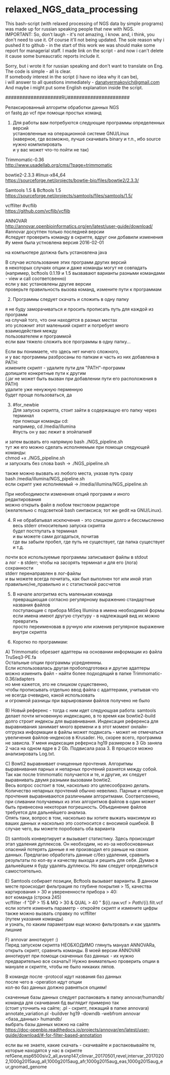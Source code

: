 # relaxed_NGS_data_processing
This bash-script (with relaxed processing of NGS data by simple programs) was made up for russian speaking people that new with NGS.<br/> IMPORTANT: So, don't laugh - it's not amazing, i know. and, i think, you don't need to use it. Of course it'll not being updated. The sole reason why i pushed it to github - in the start of this work we was should make some report for managerial staff. I made link on the script - and now i can't delete it cause some bureaucratic reports include it. 

Sorry, but i wrote it for russian speaking and don't want to translate on Eng. The code is simple - all is clear.  
If somebody interest in the script (i have no idea why it can be),  
i will answer to all questions immediately - danatyermakovich@gmail.com<br/>
And maybe i might put some English explanation inside the script.

####################RU######################

Релаксированный алгоритм обработки данных NGS  
от fastq до vcf при помощи простых команд


1. Для работы вам потребуются следующие программы определенных версий  
установленные на операционной системе GNU/Linux  
(наверное, где возможно, лучше скачивать binary и т.п., ибо source нужно компилировать  
и у вас может что-то пойти не так)

Trimmomatic-0.36  
http://www.usadellab.org/cms/?page=trimmomatic

bowtie2-2.3.3 #linux-x84_64  
https://sourceforge.net/projects/bowtie-bio/files/bowtie2/2.3.3/

Samtools 1.5 & Bcftools 1.5  
https://sourceforge.net/projects/samtools/files/samtools/1.5/

vcffilter #vcflib  
https://github.com/vcflib/vcflib

ANNOVAR  
http://annovar.openbioinformatics.org/en/latest/user-guide/download/  
#annovar досутпен только последней версии  
#следует проверить команду в скрипте, вдруг они добавили изменения  
#у меня была устновлена версия 2016-02-01

на компьютере должна быть установлена java

В случае использование этих программ других версий  
в некоторых случаях опции и даже команды могут не совпадать  
(например, bcftools 0.1.19 и 1.5 вызвавают варианты разными командами - view и call соответсвенно)  
если у вас установлены другие версии  
проверьте правильность вызова команд, измените пути к программам


2. Программы следует скачать и сложить в одну папку 

я не буду заморачиваться и просить прописать путь для каждой из программ <br/>
на случай того, что они находятся в разных местах<br/>
это усложнит этот маленький скрипт и потребует много взаимодействия между<br/>
пользователем и программой<br/>
если вам тяжело сложить все программы в одну папку... 

Если вы понимаете, что здесь нет ничего сложного,<br/>
и у вас программы разбросаны по папкам и часть из них добавлена в PATH:<br/>
измените скрипт - удалите пути для "PATH"-программ<br/>
допишите конкретные пути к другим<br/>
(.jar не может быть вызван при добавлении пути его расположения в PATH)<br/>
удалите уже ненужную перменную<br/>
будет проще пользоваться, да<br/>


3. #for_newbie<br/>
Для запуска скрипта, стоит зайти в содержащую его папку через терминал<br/>
при помощи команды cd:<br/> 
например, cd /media/illumina<br/> 
#пусть он у вас лежит в этойпапке#<br/>

и затем вызвать его напрямую bash ./NGS_pipeline.sh<br/>
тут же его можно сделать исполняемым при помощи следующей команды:<br/>
chmod +x ./NGS_pipeline.sh<br/>
и запускать без слова bash -> ./NGS_pipeline.sh<br/>

также можно вызвать из любого места, указав путь сразу<br/>
bash /media/illumina/NGS_pipeline.sh<br/>
если скрипт уже исполняемый -> /media/illumina/NGS_pipeline.sh<br/>

При необходимости изменения опций программ и иного редактирования<br/>
можно открыть файл в любом текстовом редакторе<br/>
(желательно с подсветкой bash синтаксиса; тот же gedit на GNU/Linux).<br/>


4. Я не обрабатывал исключения - это слишком долго и бессмысленно<br/>
весь stderr относительно запуска скрипта <br/>
будет постпупать в терминал<br/>
и вы можете сами догадаться, почитав<br/>
где вы забыли пробел, где путь не существует, где папка существует и т.д.<br/>

почти все используемые программы записывают файлы в stdout<br/>
а лог - в stderr; чтобы на засорять терминал и для его (лога) сохранности<br/>
stderr перенаправлен в лог-файлы<br/>
и вы можете всегда почитать, как был выполнен тот или иной этап<br/>
правильно/не_правильно и с статисткиой рассчетов <br/>


5. В начале алогритма есть маленькая команда<br/>
превращающая согласно регулярному выражению стандартные названия файлов<br/>
поступающие с прибора MiSeq Illumina в имена необходимой формы<br/>
если имена имеют другую стуктуру - в надлежащий вид их можно превратить<br/>
просто переименовав в ручную или изменив регулярное выражение внутри скрипта<br/>


6. Коротко по программам:

А) Trimmomatic обрезает адаптеры на основании информации из файла TruSeq3-PE.fa<br/>
Остальные опции программы усредненнны.<br/>
Если использовалась другая пробоподготовка и другие адаптеры<br/>
можно изменить файл - найти более подходящий в папке Trimmomatic-0.36/adapters <br/>
но мне кажется, это не слишком существенно,<br/>
чтобы прописывать отдельно ввод файла с адаптерами, учитывая что не всегда очевидно, какой использовать<br/>
и огромной разницы при варьировании файлов получено не было<br/>

В) Новый референс - тогда с ним идет следующуая работа: samtools делает почти мгновенную индексацию, в то время как bowtie2-build долго строит индексы для выравнивания. Индексация референса для выравнивания занимает много времени и в этот момент онлайн-отгрузка информации в файлы может подвисать - может не отмечаться увеличения файлов-индексов в Krusader. Но, скорее всего, программа не зависла. У меня индексация рефернса hg19 размером в 3 Gb заняла 2 часа на одном ядре в 2 Gb. Подвисала раза 3. B процессе можно анализировать Log.txt.
 
C) Bowti2 выравнивает очищенные прочтения. Алгоритмы выравнивания парных и непарных прочтений разнятся между собой. Так как после trimmomatic получается и те, и другие, их следует выравнивать двумя разными вызовами bowtie2.<br/> 
Весь вопрос состоит в том, насколько это целесообразно делать. Количество непарных прочтений обычно невелико. Парные и непарные прочтения выравниваются различными алгоритмами. Соответсвенно, при сливании получаемых из этих алгоритмов файлов в один может быть привнесена некоторая погрешность. Объединение файлов требуется для дальнейшего анализа.<br/>
Опять таки, вопрос в том, насколько вы хотите выжать максимум из ваших данных и насколько это соотносится с вносимой ошибкой. В случае чего, вы можете поробовать оба варианта

D) samtools конвертирует и вызывает статистику. Здесь происходит этап удаления дуплексов. Он необходим, но из-за необоснованных опасений потерять данные я не производил его раньше на своих данных. Предлагаю обработать данные с/без удаления, сравнить результаты по кол-ву и качеству выхода и решить для себя. Думаю в дальнейшем я буду удалять дуплексы. Но вам следует определиться самостоятельно.

E) Samtools собирает позиции, Bcftools вызывает варианты. В данном месте происходит фильтрация по глубине покрытия > 15, качества картирования > 30 и уверененности прибора > 40:<br/>
вот команда (строка 245)<br/>
vcffilter -f "DP > 15 & MQ > 30 & QUAL > 40 " ${i}.raw.vcf > $Path/${i}.filt.vcf<br/>
если хотите изменить параметр - откройте скрипт и измените цифры<br/>
также можно вызвать справку по vcffilter <br/>
(путем указания команды)<br/>
и узнать, по каким параметрам еще можно фильтровать и как удалять лишние<br/>

F) annovar аннотирует :)<br/>
Перед запуском скрипта НЕОБХОДИМО глянуть мануал ANNOVARa, открыть скрипт, сравнить команды. В моей версии ANNOVAR аннотирует при помощи скаченных баз данных - их нужно предварительно все скачать!! Нужно внимательно проверить опции в мануале и скрипте, чтобы не было никаких ляпов.

В команде после -protocol идут названия баз данных<br/>
после чего в -operation идут опции<br/>
кол-во баз данных должно равняться опциям!<br/>

скаченные базы данных следует распаковать в папку annovar/humandb/<br/>
команда для скачивания бд выглядит примерно так <br/>
(стоит уточнить на сайте; .pl - скрипт, лежащий в папке annovara)<br/>
annotate_variation.pl -buildver hg19 -downdb -webfrom annovar <база_данных> humandb/<br/>
выбрать базы данных можно на сайте<br/>
https://doc-openbio.readthedocs.io/projects/annovar/en/latest/user-guide/download/#-for-filter-based-annotation

если вы не знаете, какие скачать - скачивайте и распаковывайте те, которые находятся у нас в скрипте<br/>
refGene,esp6500siv2_all,avsnp147,clinvar_20170501,revel,intervar_20170202,1000g2015aug_all,1000g2015aug_afr,1000g2015aug_eas,1000g2015aug_eur,gnomad_genome

